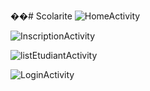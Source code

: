 ��#   S c o l a r i t e 
![HomeActivity](https://github.com/makhtar7186/Scolarite/assets/160037523/d7c7f4d4-0568-4853-acb8-154a235749a2)

![InscriptionActivity](https://github.com/makhtar7186/Scolarite/assets/160037523/a869a36f-fd0d-4ade-9a3a-708e4f11206b)


 ![listEtudiantActivity](https://github.com/makhtar7186/Scolarite/assets/160037523/339440b2-8db4-4916-9fb9-1a8d0efbad6a)

 
![LoginActivity](https://github.com/makhtar7186/Scolarite/assets/160037523/21913e22-e7bc-4016-8818-49c58dfb8d4a)
